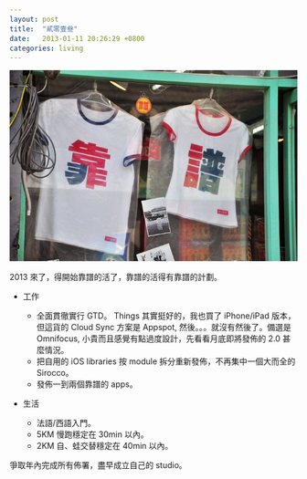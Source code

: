 ```yaml
---
layout: post
title:  "貳零壹叄"
date:   2013-01-11 20:26:29 +0800
categories: living
---
```


![2013](/assets/36495_10151349554869445_963913923_n.jpg)

2013 來了，得開始靠譜的活了，靠譜的活得有靠譜的計劃。

* 工作
    - 全面貫徹實行 GTD。 Things 其實挺好的，我也買了 iPhone/iPad 版本，但這貨的 Cloud Sync 方案是 Appspot, 然後。。。就沒有然後了。備選是 Omnifocus, 小貴而且感覺有點過度設計，先看看月底即將發佈的 2.0 甚麼情況。
    - 把自用的 iOS libraries 按 module 拆分重新發佈，不再集中一個大而全的 Sirocco。
    - 發佈一到兩個靠譜的 apps。

* 生活
    - 法語/西語入門。
    - 5KM 慢跑穩定在 30min 以內。
    - 2KM 自、蛙交替穩定在 40min 以內。

爭取年內完成所有佈署，盡早成立自己的 studio。
